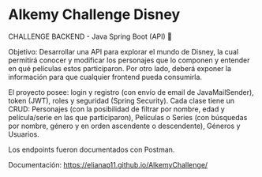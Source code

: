 # Alkemy Challenge Disney

CHALLENGE BACKEND - Java Spring Boot (API) 🚀

Objetivo: Desarrollar una API para explorar el mundo de Disney, la cual permitirá conocer y modificar 
los personajes que lo componen y entender en qué películas estos participaron. Por otro lado, deberá
exponer la información para que cualquier frontend pueda consumirla.

El proyecto posee: login y registro (con envío de email de JavaMailSender), token (JWT), roles y seguridad 
(Spring Security). Cada clase tiene un CRUD: Personajes (con la posibilidad de filtrar por nombre, edad y película/serie en 
las que participaron), Películas o Series (con búsquedas por nombre, género y en orden ascendente o descendente), 
Géneros y Usuarios. 

Los endpoints fueron documentados con Postman.

Documentación: https://elianap11.github.io/AlkemyChallenge/
